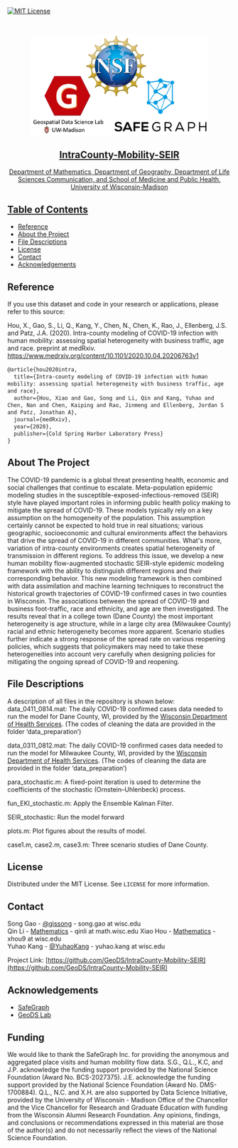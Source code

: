 [![MIT License][license-shield]][license-url]

<!-- PROJECT LOGO -->
<br />
<p align="center">
<a href="https://geods.geography.wisc.edu/">
    <img src="https://github.com/GeoDS/COVID19USFlows/raw/master/images/geods_safegraph_nsf_logo.jpg" alt="Logo" width="400">

  <h2 align="center">IntraCounty-Mobility-SEIR</h2>

  <p align="center">
Department of Mathematics, Department of Geography, Department of Life Sciences Communication, and School of Medicine and Public Health, 
University of Wisconsin-Madison
  </p>
</p>

<!-- TABLE OF CONTENTS -->
## Table of Contents

* [Reference](#reference)
* [About the Project](#about-the-project)
* [File Descriptions](#file-descriptions)
* [License](#license)
* [Contact](#contact)
* [Acknowledgements](#acknowledgements)

<!-- Reference -->
## Reference
If you use this dataset and code in your research or applications, please refer to this source:

Hou, X., Gao, S., Li, Q., Kang, Y., Chen, N., Chen, K., Rao, J., Ellenberg, J.S. and Patz, J.A. (2020). Intra-county modeling of COVID-19 infection with human mobility: assessing spatial heterogeneity with business traffic, age and race. preprint at medRxiv. https://www.medrxiv.org/content/10.1101/2020.10.04.20206763v1

```
@article{hou2020intra,
  title={Intra-county modeling of COVID-19 infection with human mobility: assessing spatial heterogeneity with business traffic, age and race},
  author={Hou, Xiao and Gao, Song and Li, Qin and Kang, Yuhao and Chen, Nan and Chen, Kaiping and Rao, Jinmeng and Ellenberg, Jordan S and Patz, Jonathan A},
  journal={medRxiv},
  year={2020},
  publisher={Cold Spring Harbor Laboratory Press}
}
```

<!-- ABOUT THE PROJECT -->
## About The Project


The COVID-19 pandemic is a global threat presenting health, economic and social challenges that continue to escalate. Meta-population epidemic modeling studies in the susceptible-exposed-infectious-removed (SEIR) style have played important roles in informing public health policy making to mitigate the spread of COVID-19. These models typically rely on a key assumption on the homogeneity of the population.  This assumption certainly cannot be expected to hold true in real situations; various geographic, socioeconomic and cultural environments affect the behaviors that drive the spread of COVID-19 in different communities. What's more, variation of intra-county environments creates spatial heterogeneity of transmission in different regions. To address this issue, we develop a new human mobility flow-augmented stochastic SEIR-style epidemic modeling framework with the ability to distinguish different regions and their corresponding behavior. This new modeling framework is then combined with data assimilation and machine learning techniques to reconstruct the historical growth trajectories of COVID-19 confirmed cases in two counties in Wisconsin. The associations between the spread of COVID-19 and business foot-traffic, race and ethnicity, and age are then investigated. The results reveal that in a college town (Dane County) the most important heterogeneity is age structure, while in a large city area (Milwaukee County) racial and ethnic heterogeneity becomes more apparent. Scenario studies further indicate a strong response of the spread rate on various reopening policies, which suggests that policymakers may need to take these heterogeneities into account very carefully when designing policies for mitigating the ongoing spread of COVID-19 and reopening. 

<!--
## Folder Structure
Data provided in this repository are separated into two folders <em>daily_flows</em> and <em>weekly_flows</em> to store daily flow data and weekly flow data.
The two folders are organized according to the geographic scale, where <em>ct2ct</em> indicates flows between census tract to census tract, <em>county2county</em> refers to flows between county to county, and <em>state2state</em> contains flow data originate from one state to others.
All files are stored in a csv format, which has been widely used for storing, transferring, and sharing data in the field of data science.
File names are formatted as <em>{data_type} \_ {spatial_scale}\_ {date}.csv</em>, e.g. <em>weekly_county2county_2020_03_02.csv</em> and <em>daily_state2state_2020_04_19.csv</em>.
Specifically, for weekly flow data, the dates in file name refers to the date of the Monday in that week but summarize all mobility flows in that week from Monday to Sunday.
Since the file size of flow data at census tract level exceeds the GitHub disk limit, each flow data file is split into 20 files, e.g. <em>weekly_ct2ct_2020_03_02_01.csv</em>.


The folders and files are organized as follows.   
```
project
|-- codes
|-- daily_flows
|   |-- state2state
|   |   |-- daily_state2state_2020_03_01.csv
|   |   |-- daily_state2state_2020_03_02.csv
|   |   `-- ...
|   |-- county2county
|   |   |-- daily_county2county_2020_03_01.csv
|   |   |-- daily_county2county_2020_03_02.csv
|   |   `-- ...
|   `-- ct2ct
|       |-- 2020_03_01
|       |   |-- daily_ct2ct_2020_03_01_01.csv
|       |   |-- daily_ct2ct_2020_03_01_02.csv
|       |   `-- ...
|       |-- 2020_03_02
|       |   |-- daily_ct2ct_2020_03_02_01.csv
|       |   |-- daily_ct2ct_2020_03_02_02.csv
|       |   `-- ...
|       `-- ...
`-- weekly_flows
|   |-- state2state
|   |   |-- weekly_state2state_2020_03_02.csv
|   |   |-- weekly_state2state_2020_03_09.csv
|   |   `-- ...
|   |-- county2county
|   |   |-- weekly_county2county_2020_03_02.csv
|   |   |-- weekly_county2county_2020_03_09.csv
|   |   `-- ...
|   `-- ct2ct
|       |-- 2020_03_02
|       |   |-- weekly_ct2ct_2020_03_02_01.csv
|       |   |-- weekly_ct2ct_2020_03_02_02.csv
|       |   `-- ...
|       |-- 2020_03_09
|       |   |-- weekly_ct2ct_2020_03_09_01.csv
|       |   |-- weekly_ct2ct_2020_03_09_02.csv
|       |   `-- ...
|       `-- ...
`-- weekly_country_flows
    |-- country2state
    |   |-- weekly_country2state_2020_03_02.csv
    |   |-- weekly_country2state_2020_03_09.csv
    |   `-- ...
    |-- country2county
    |   |-- weekly_country2county_2020_03_02.csv
    |   |-- weekly_country2county_2020_03_09.csv
    |   `-- ...
    `-- country2ct
        |-- weekly_country2ct_2020_03_02.csv
        |-- weekly_country2ct_2020_03_09.csv
        `-- ...
```
-->

## File Descriptions  
A description of all files in the repository is shown below:  
data_0411_0814.mat: The daily COVID-19 confirmed cases data needed to run the model for Dane County, WI, provided by the [Wisconsin Department of Health Services](https://data.dhsgis.wi.gov/datasets/covid-19-historical-data-by-census-tract/data?orderBy=GEOID). (The codes of cleaning the data are provided in the folder ‘data_preparation’)

data_0311_0812.mat: The daily COVID-19 confirmed cases data needed to run the model for Milwaukee County, WI, provided by the [Wisconsin Department of Health Services](https://data.dhsgis.wi.gov/datasets/covid-19-historical-data-by-census-tract/data?orderBy=GEOID). (The codes of cleaning the data are provided in the folder ‘data_preparation’)

para_stochastic.m: A fixed-point iteration is used to determine the coefficients of the stochastic (Ornstein–Uhlenbeck) process.

fun_EKI_stochastic.m: Apply the Ensemble Kalman Filter.

SEIR_stochastic: Run the model forward

plots.m: Plot figures about the results of model.

case1.m, case2.m, case3.m: Three scenario studies of Dane County.


<!-- LICENSE -->
## License

Distributed under the MIT License. See `LICENSE` for more information.



<!-- CONTACT -->
## Contact

Song Gao - [@gissong](https://twitter.com/gissong) - song.gao at wisc.edu  
Qin Li - [Mathematics](http://www.math.wisc.edu/~qinli/index.html) - qinli at math.wisc.edu 
Xiao Hou - [Mathematics](https://www.math.wisc.edu/grad-students) - xhou9	at wisc.edu  
Yuhao Kang - [@YuhaoKang](https://twitter.com/YuhaoKang) - yuhao.kang at wisc.edu  

Project Link: [https://github.com/GeoDS/IntraCounty-Mobility-SEIR](https://github.com/GeoDS/IntraCounty-Mobility-SEIR)  



<!-- ACKNOWLEDGEMENTS -->
## Acknowledgements
* [SafeGraph](https://www.safegraph.com/)
* [GeoDS Lab](https://geods.geography.wisc.edu/)

## Funding
We would like to thank the SafeGraph Inc. for providing the anonymous and aggregated place visits and human mobility flow data. S.G., Q.L., K.C, and J.P. acknowledge the funding support provided by the National Science Foundation (Award No. BCS-2027375). J.E. acknowledge the funding support provided by the National Science Foundation (Award No. DMS-1700884). Q.L., N.C. and X.H. are also supported by Data Science Initiative, provided by the University of Wisconsin - Madison Office of the Chancellor and the Vice Chancellor for Research and Graduate Education with funding from the Wisconsin Alumni Research Foundation. Any opinions, findings, and conclusions or recommendations expressed in this material are those of the author(s) and do not necessarily reflect the views of the National Science Foundation.

<!-- MARKDOWN LINKS & IMAGES -->
[license-shield]: https://img.shields.io/github/license/othneildrew/Best-README-Template.svg?style=flat-square
[license-url]: https://github.com/GeoDS/COVID19USFlows/blob/master/LICENSE.txt
